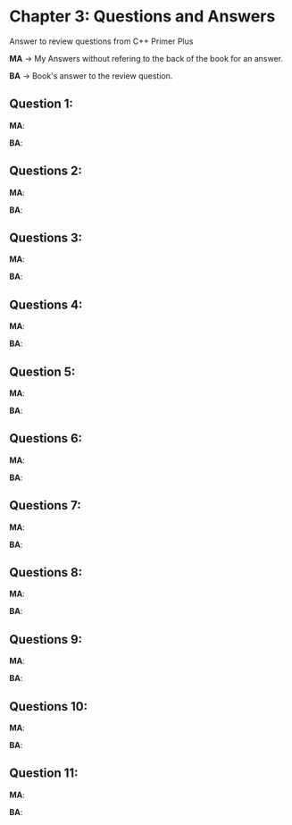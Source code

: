 # Chapter 3: Questions and Answers
Answer to review questions from C++ Primer Plus

**MA** -> My Answers without refering to the back of the book for an answer.

**BA** -> Book's answer to the review question.

## Question 1: 

**MA**: 

**BA**: 

## Questions 2: 

**MA**:

**BA**: 

## Questions 3:

**MA**:

**BA**:

## Questions 4:

**MA**:

**BA**:

## Question 5:

**MA**:

**BA**:

## Questions 6:

**MA**:

**BA**:

## Questions 7:

**MA**:

**BA**:

## Questions 8:

**MA**:

**BA**:

## Questions 9:

**MA**:

**BA**:

## Questions 10:

**MA**:

**BA**:

## Question 11:

**MA**:

**BA**:

